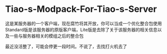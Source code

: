 # Tiao-s-Modpack-For-Tiao-s-Server
这是某服务器的一个客户端，现在腐竹将其开放，你可以当成一个优化整合包使用
Standard版是该服务器的原版客户端，Lite版是去除了关于该服务器的相关信息以及一些与服务器相关的模组之后的整合包


最近没活整了，可能会停更一段时间。不说了，去找打火机去了
